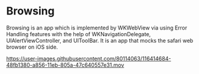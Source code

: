 # Browsing

Browsing is an app which is implemented by WKWebView via using  Error Handling features with the help of WKNavigationDelegate, UIAlertViewController, and UIToolBar.
It is an app that  mocks the safari web browser on iOS side.

https://user-images.githubusercontent.com/80114063/116414684-48fb1380-a856-11eb-805a-47c640557e31.mov
